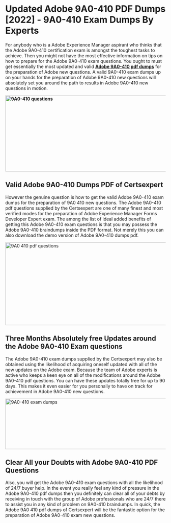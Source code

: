 <h1><strong>Updated Adobe 9A0-410 PDF Dumps [2022] - 9A0-410 Exam Dumps By Experts&nbsp;</strong></h1>
<p><span style="font-weight: 400;">For anybody who is a Adobe Experience Manager aspirant who thinks that the Adobe 9A0-410 certification exam is amongst the toughest tasks to achieve. Then you might not have the most effective information on tips on how to prepare for the Adobe 9A0-410 exam questions. You ought to must get essentially the most updated and valid <strong><a href="https://www.certsexpert.com/9A0-410-pdf-questions.html">Adobe 9A0-410 pdf dumps</a></strong> for the preparation of Adobe new questions. A valid  9A0-410 exam dumps up on your hands for the preparation of Adobe 9A0-410 new questions will absolutely set you around the path to results in Adobe 9A0-410 new questions in motion.</span></p>
<p><span style="font-weight: 400;"><strong><img style="display: block; margin-left: auto; margin-right: auto;" src="https://i.ibb.co/QXh983F/73475278-2429792180625311-4586132736837681152-n.jpg" alt="9A0-410 questions" width="632" height="238" /></strong></span></p>
<h2><strong>Valid Adobe 9A0-410 Dumps PDF of Certsexpert</strong></h2>
<p><span style="font-weight: 400;">However the genuine question is how to get the valid Adobe 9A0-410 exam dumps for the preparation of 9A0 410 new questions. The Adobe 9A0-410 pdf questions supplied by the Certsexpert are one of many finest and most verified modes for the preparation of Adobe Experience Manager Forms Developer Expert exam. The among the list of ideal added benefits of getting this Adobe 9A0-410 exam questions is that you may possess the Adobe 9A0-410 braindumps inside the PDF format. Not merely this you can also download the demo version of Adobe 9A0-410 dumps pdf.</span></p>
<p><span style="font-weight: 400;"><img style="display: block; margin-left: auto; margin-right: auto;" src="https://i.ibb.co/Jd8hN2L/76714008-3182067705200142-8735104740007870464-n.jpg" alt="9A0 410 pdf questions" width="701" height="259" /></span></p>
<h2><strong>Three Months Absolutely free Updates around the Adobe 9A0-410 Exam questions</strong></h2>
<p><span style="font-weight: 400;">The Adobe 9A0-410 exam dumps supplied by the Certsexpert may also be obtained using the likelihood of acquiring oneself updated with all of the new updates on the Adobe exam. Because the team of Adobe experts is active who keeps a keen eye on all of the modifications around the Adobe 9A0-410 pdf questions. You can have these updates totally free for up to 90 days. This makes it even easier for you personally to have on track for achievement in Adobe 9A0-410 new questions.</span></p>
<p><span style="font-weight: 400;"><a href="https://www.certsexpert.com/9A0-410-pdf-questions.html"><img style="display: block; margin-left: auto; margin-right: auto;" src="https://i.ibb.co/TMnKrkJ/75398236-424489711531572-5064688549987614720-n.jpg" alt="9A0-410 exam dumps" width="714" height="158" /></a></span></p>
<h2><strong>Clear All your Doubts with Adobe 9A0-410 PDF Questions</strong></h2>
<p>Also, you will get the Adobe 9A0-410 exam questions with all the likelihood of 24/7 buyer help. In the event you really feel any kind of pressure in the Adobe 9A0-410 pdf dumps then you definitely can clear all of your debts by receiving in touch with the group of Adobe professionals who are 24/7 there to assist you in any kind of problem on  9A0-410 braindumps. In quick, the Adobe 9A0 410 pdf dumps of Certsexpert will be the fantastic option for the preparation of Adobe 9A0-410 exam new questions.</p>
